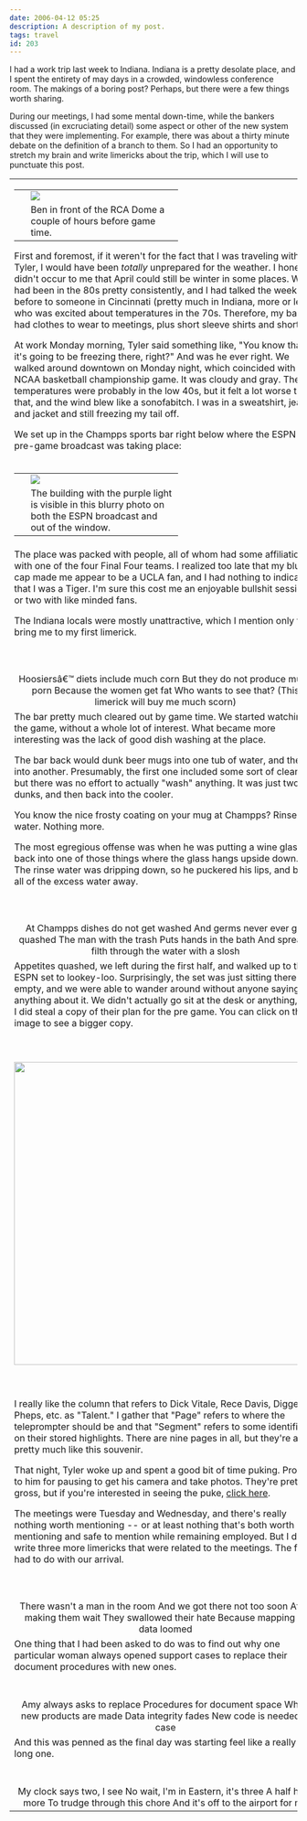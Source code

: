 ```yaml
---
date: 2006-04-12 05:25
description: A description of my post.
tags: travel
id: 203
---
```

I had a work trip last week to Indiana.  Indiana is a pretty desolate place, and I spent the entirety of may days in a crowded, windowless conference room.  The makings of a boring post?  Perhaps, but there were a few things worth sharing.

During our meetings, I had some mental down-time, while the bankers discussed (in excruciating detail) some aspect or other of the new system that they were implementing.  For example, there was about a thirty minute debate on the definition of a branch to them.  So I had an opportunity to stretch my brain and write limericks about the trip, which I will use to punctuate this post.
<!--more-->
<table><tr><td>

<table cellpadding="2" align="right"><tr><td width="5" rowspan="2"><spacer type="block" width="5" height="1"></spacer></td><td width="250" ><img src="/img/ben-rcadome.jpg"/></td></tr><tr><td class="caption" width="250">Ben in front of the RCA Dome a couple of hours before game time.</td></tr></table>

First and foremost, if it weren't for the fact that I was traveling with Tyler, I would have been <i>totally</i> unprepared for the weather.  I honestly didn't occur to me that April could still be winter in some places.  We had been in the 80s pretty consistently, and I had talked the week before to someone in Cincinnati (pretty much in Indiana, more or less), who was excited about temperatures in the 70s.  Therefore, my bag had clothes to wear to meetings, plus short sleeve shirts and shorts.

At work Monday morning, Tyler said something like, "You know that it's going to be freezing there, right?"  And was he ever right.  We walked around downtown on Monday night, which coincided with the NCAA basketball championship game.  It was cloudy and gray.  The temperatures were probably in the low 40s, but it felt a lot worse than that, and the wind blew like a sonofabitch.  I was in a sweatshirt, jeans, and jacket and still freezing my tail off.

We set up in the Champps sports bar right below where the ESPN pre-game broadcast was taking place:</td></tr>

<tr><td><table cellpadding="2" align="center"><tr><td width="5" rowspan="2"><spacer type="block" width="5" height="1"></spacer></td><td width="250" ><img src="/img/indychammps.jpg"/></td></tr><tr><td class="caption" width="250">The building with the purple light is visible in this blurry photo on both the ESPN broadcast and out of the window.</td></tr></table></td></tr>

<tr><td>The place was packed with people, all of whom had some affiliation with one of the four Final Four teams.  I realized too late that my blue cap made me appear to be a UCLA fan, and I had nothing to indicate that I was a Tiger.  I'm sure this cost me an enjoyable bullshit session or two with like minded fans.

The Indiana locals were mostly unattractive, which I mention only to bring me to my first limerick.</td></tr>

<tr><td class="caption"><center><br /><br />Hoosiersâ€™ diets include much corn
But they do not produce much porn
Because the women get fat
Who wants to see that?
(This limerick will buy me much scorn)</center></td></tr>

<tr><td>The bar pretty much cleared out by game time.  We started watching the game, without a whole lot of interest.  What became more interesting was the lack of good dish washing at the place.

The bar back would dunk beer mugs into one tub of water, and then into another.  Presumably, the first one included some sort of cleanser, but there was no effort to actually "wash" anything.  It was just two dunks, and then back into the cooler.

You know the nice frosty coating on your mug at Champps?  Rinse water.  Nothing more.

The most egregious offense was when he was putting a wine glass back into one of those things where the glass hangs upside down.  The rinse water was dripping down, so he puckered his lips, and blew all of the excess water away.</td></tr>

<tr><td class="caption"><center><br /><br />At Champps dishes do not get washed
And germs never ever get quashed
The man with the trash
Puts hands in the bath
And spreads filth through the water with a slosh</center></td></tr>

<tr><td>Appetites quashed, we left during the first half, and walked up to the ESPN set to lookey-loo.  Surprisingly, the set was just sitting there empty, and we were able to wander around without anyone saying anything about it.  We didn't actually go sit at the desk or anything, but I did steal a copy of their plan for the pre game.  You can click on the image to see a bigger copy.<p>&nbsp;</p></td></tr>

<tr><td><center><a href="/img/gamedayscript.jpg" target="_blank"><img src="/img/gamedayscript.jpg" width="530" /></a></center></td></tr>

<tr><td><p>&nbsp;</p>I really like the column that refers to Dick Vitale, Rece Davis, Digger Pheps, etc. as "Talent."  I gather that "Page" refers to where the teleprompter should be and that "Segment" refers to some identifier on their stored highlights.  There are nine pages in all, but they're all pretty much like this souvenir.

That night, Tyler woke up and spent a good bit of time puking.  Props to him for pausing to get his camera and take photos.  They're pretty gross, but if you're interested in seeing the puke, <a href="#" onclick="window.open('/img/tylerspuke.jpg');">click here</a>.

The meetings were Tuesday and Wednesday, and there's really nothing worth mentioning -- or at least nothing that's both worth mentioning and safe to mention while remaining employed.  But I did write three more limericks that were related to the meetings.  The first had to do with our arrival.</td></tr>

<tr><td class="caption"><center><br /><br />There wasn't a man in the room
And we got there not too soon
After making them wait
They swallowed their hate
Because mapping of data loomed
</center></td></tr>

<tr><td>One thing that I had been asked to do was to find out why one particular woman always opened support cases to replace their document procedures with new ones.</td></tr>

<tr><td class="caption"><center><br /><br />Amy always asks to replace
Procedures for document space
When new products are made
Data integrity fades
New code is needed in case
</center></td></tr>

<tr><td>And this was penned as the final day was starting feel like a really long one.</td></tr>

<tr><td class="caption"><center><br /><br />My clock says two, I see
No wait, I'm in Eastern, it's three
A half hour more
To trudge through this chore
And it's off to the airport for me
</center></td></tr></table>
